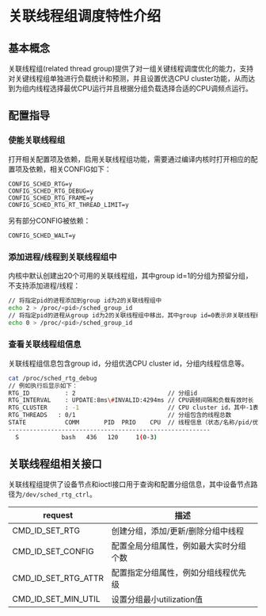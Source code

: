 # 关联线程组调度特性介绍


## 基本概念

关联线程组(related thread group)提供了对一组关键线程调度优化的能力，支持对关键线程组单独进行负载统计和预测，并且设置优选CPU cluster功能，从而达到为组内线程选择最优CPU运行并且根据分组负载选择合适的CPU调频点运行。


## 配置指导

### 使能关联线程组
打开相关配置项及依赖，启用关联线程组功能，需要通过编译内核时打开相应的配置项及依赖，相关CONFIG如下：

```
CONFIG_SCHED_RTG=y
CONFIG_SCHED_RTG_DEBUG=y
CONFIG_SCHED_RTG_FRAME=y
CONFIG_SCHED_RTG_RT_THREAD_LIMIT=y
```

另有部分CONFIG被依赖：

```
CONFIG_SCHED_WALT=y
```
### 添加进程/线程到关联线程组中

内核中默认创建出20个可用的关联线程组，其中group id=1的分组为预留分组，不支持添加进程/线程：

```Bash
// 将指定pid的进程添加到group id为2的关联线程组中
echo 2 > /proc/<pid>/sched_group_id
// 将指定pid的进程从group id为2的关联线程组中移出，其中group id=0表示非关联线程组
echo 0 > /proc/<pid>/sched_group_id
```
### 查看关联线程组信息

关联线程组信息包含group id，分组优选CPU cluster id，分组内线程信息等。

  ```Bash
cat /proc/sched_rtg_debug
// 例如执行后显示如下：
RTG_ID          : 2                          // 分组id
RTG_INTERVAL    : UPDATE:8ms\#INVALID:4294ms // CPU调频间隔和负载有效时长
RTG_CLUSTER     : -1                         // CPU cluster id，其中-1表示未设置优选cluster
RTG_THREADS   : 0/1                          // 分组包含的线程总数
STATE           COMM       PID  PRIO    CPU  // 线程信息（状态/名称/pid/优先级/所在CPU编号）
---------------------------------------------------------
    S            bash   436   120     1(0-3)
  ```

## 关联线程组相关接口

关联线程组提供了设备节点和ioctl接口用于查询和配置分组信息，其中设备节点路径为`/dev/sched_rtg_ctrl`。

 | request             | 描述                  |
| ------------------- | ------------------- |
| CMD_ID_SET_RTG      | 创建分组，添加/更新/删除分组中线程  |
| CMD_ID_SET_CONFIG   | 配置全局分组属性，例如最大实时分组个数 |
 | CMD_ID_SET_RTG_ATTR | 配置指定分组属性，例如分组线程优先级  |
  | CMD_ID_SET_MIN_UTIL | 设置分组最小utilization值  |
